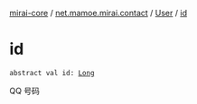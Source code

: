 [mirai-core](../../index.md) / [net.mamoe.mirai.contact](../index.md) / [User](index.md) / [id](./id.md)

# id

`abstract val id: `[`Long`](https://kotlinlang.org/api/latest/jvm/stdlib/kotlin/-long/index.html)

QQ 号码

